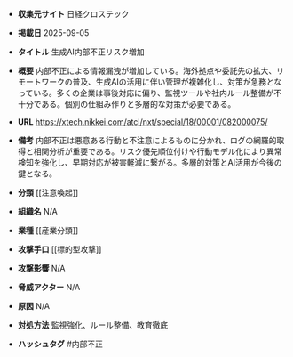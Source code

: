 - **収集元サイト**
日経クロステック

- **掲載日**
2025-09-05

- **タイトル**
生成AI内部不正リスク増加

- **概要**
内部不正による情報漏洩が増加している。海外拠点や委託先の拡大、リモートワークの普及、生成AIの活用に伴い管理が複雑化し、対策が急務となっている。多くの企業は事後対応に偏り、監視ツールや社内ルール整備が不十分である。個別の仕組み作りと多層的な対策が必要である。

- **URL**
https://xtech.nikkei.com/atcl/nxt/special/18/00001/082000075/

- **備考**
内部不正は悪意ある行動と不注意によるものに分かれ、ログの網羅的取得と相関分析が重要である。リスク優先順位付けや行動モデル化により異常検知を強化し、早期対応が被害軽減に繋がる。多層的対策とAI活用が今後の鍵となる。

- **分類**
[[注意喚起]]

- **組織名**
N/A

- **業種**
[[産業分類]]

- **攻撃手口**
[[標的型攻撃]]

- **攻撃影響**
N/A

- **脅威アクター**
N/A

- **原因**
N/A

- **対処方法**
監視強化、ルール整備、教育徹底

- **ハッシュタグ**
#内部不正
